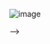 
![image](https://github.com/MDCummings86/MDCummings86/assets/126340452/21f889fc-8f9f-46ca-975b-9a503975c4ea)


-->


